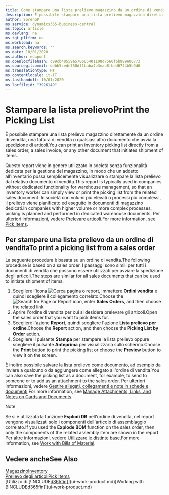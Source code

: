 ```yaml
---
title: Come stampare una lista prelievo magazzino da un ordine di vendita
description: È possibile stampare una lista prelievo magazzino direttamente da un ordine di vendita, vendite, fattura e altri documenti di vendita in uscita.
author: SorenGP
ms.service: dynamics365-business-central
ms.topic: article
ms.devlang: na
ms.tgt_pltfrm: na
ms.workload: na
ms.search.keywords: ''
ms.date: 10/01/2020
ms.author: edupont
ms.openlocfilehash: c89cb40559a570605401108d7560f6b989e06773
ms.sourcegitcommit: ddbb5cede750df1baba4b3eab8fbed6744b5b9d6
ms.translationtype: HT
ms.contentlocale: it-IT
ms.lasthandoff: 10/01/2020
ms.locfileid: "3926149"
---
```

# <a name="print-the-picking-list"></a><span data-ttu-id="bc0dd-103">Stampare la lista prelievo</span><span class="sxs-lookup"><span data-stu-id="bc0dd-103">Print the Picking List</span></span>
<span data-ttu-id="bc0dd-104">È possibile stampare una lista prelievo magazzino direttamente da un ordine di vendita, una fattura di vendita o qualsiasi altro documento che avvia la spedizione di articoli.</span><span class="sxs-lookup"><span data-stu-id="bc0dd-104">You can print an inventory picking list directly from a sales order, a sales invoice, or any other document that initiates shipment of items.</span></span>

<span data-ttu-id="bc0dd-105">Questo report viene in genere utilizzato in società senza funzionalità dedicata per la gestione del magazzino, in modo che un addetto all'inventario possa semplicemente visualizzare o stampare la lista prelievo dal relativo documento di vendita.</span><span class="sxs-lookup"><span data-stu-id="bc0dd-105">This report is typically used in companies without dedicated functionality for warehouse management, so that an inventory worker can simply view or print the picking list from the related sales document.</span></span> <span data-ttu-id="bc0dd-106">In società con volumi più elevati o processi più complessi, il prelievo viene pianificato ed eseguito in documenti di magazzino dedicati.</span><span class="sxs-lookup"><span data-stu-id="bc0dd-106">In companies with higher volume or more complex processes, picking is planned and performed in dedicated warehouse documents.</span></span> <span data-ttu-id="bc0dd-107">Per ulteriori informazioni, vedere [Prelevare articoli](warehouse-pick-items.md).</span><span class="sxs-lookup"><span data-stu-id="bc0dd-107">For more information, see [Pick Items](warehouse-pick-items.md).</span></span>

## <a name="to-print-a-picking-list-from-a-sales-order"></a><span data-ttu-id="bc0dd-108">Per stampare una lista prelievo da un ordine di vendita</span><span class="sxs-lookup"><span data-stu-id="bc0dd-108">To print a picking list from a sales order</span></span>  
<span data-ttu-id="bc0dd-109">La seguente procedura è basata su un ordine di vendita.</span><span class="sxs-lookup"><span data-stu-id="bc0dd-109">The following procedure is based on a sales order.</span></span> <span data-ttu-id="bc0dd-110">I passaggi sono simili per tutti i documenti di vendita che possono essere utilizzati per avviare la spedizione degli articoli.</span><span class="sxs-lookup"><span data-stu-id="bc0dd-110">The steps are similar for all sales documents that can be used to initiate shipment of items.</span></span>

1. <span data-ttu-id="bc0dd-111">Scegliere l'icona ![Cerca pagina o report](media/ui-search/search_small.png "Icona Cerca pagina o report"), immettere **Ordini vendita** e quindi scegliere il collegamento correlato.</span><span class="sxs-lookup"><span data-stu-id="bc0dd-111">Choose the ![Search for Page or Report](media/ui-search/search_small.png "Search for Page or Report icon") icon, enter **Sales Orders**, and then choose the related link.</span></span>  
2. <span data-ttu-id="bc0dd-112">Aprire l'ordine di vendita per cui si desidera prelevare gli articoli.</span><span class="sxs-lookup"><span data-stu-id="bc0dd-112">Open the sales order that you want to pick items for.</span></span>  
3. <span data-ttu-id="bc0dd-113">Scegliere l'azione **Report**, quindi scegliere l'azione **Lista prelievo per ordine**.</span><span class="sxs-lookup"><span data-stu-id="bc0dd-113">Choose the **Report** action, and then choose the **Picking List by Order** action.</span></span>  
4. <span data-ttu-id="bc0dd-114">Scegliere il pulsante **Stampa** per stampare la lista prelievo oppure scegliere il pulsante **Anteprima** per visualizzarla sullo schermo.</span><span class="sxs-lookup"><span data-stu-id="bc0dd-114">Choose the **Print** button to print the picking list or choose the **Preview** button to view it on the screen.</span></span>

<span data-ttu-id="bc0dd-115">È inoltre possibile salvare la lista prelievo come documento, ad esempio da inviare a qualcuno o da aggiungere come allegato all'ordine di vendita.</span><span class="sxs-lookup"><span data-stu-id="bc0dd-115">You can also save the picking list as a document, for example, to send to someone or to add as an attachment to the sales order.</span></span> <span data-ttu-id="bc0dd-116">Per ulteriori informazioni, vedere [Gestire allegati, collegamenti e note in schede e documenti](ui-how-add-link-to-record.md).</span><span class="sxs-lookup"><span data-stu-id="bc0dd-116">For more information, see [Manage Attachments, Links, and Notes on Cards and Documents](ui-how-add-link-to-record.md).</span></span>

> [!NOTE]
> <span data-ttu-id="bc0dd-117">Se si è utilizzata la funzione **Esplodi DB** nell'ordine di vendita, nel report vengono visualizzati solo i componenti dell'articolo di assemblaggio correlato.</span><span class="sxs-lookup"><span data-stu-id="bc0dd-117">If you used the **Explode BOM** function on the sales order, then only the components of the related assembly item are shown in the report.</span></span> <span data-ttu-id="bc0dd-118">Per altre informazioni, vedere [Utilizzare le distinte base](inventory-how-work-BOMs.md).</span><span class="sxs-lookup"><span data-stu-id="bc0dd-118">For more information, see [Work with Bills of Material](inventory-how-work-BOMs.md).</span></span>

## <a name="see-also"></a><span data-ttu-id="bc0dd-119">Vedere anche</span><span class="sxs-lookup"><span data-stu-id="bc0dd-119">See Also</span></span>  
[<span data-ttu-id="bc0dd-120">Magazzino</span><span class="sxs-lookup"><span data-stu-id="bc0dd-120">Inventory</span></span>](inventory-manage-inventory.md)  
[<span data-ttu-id="bc0dd-121">Prelievo degli articoli</span><span class="sxs-lookup"><span data-stu-id="bc0dd-121">Pick Items</span></span>](warehouse-pick-items.md)  
<span data-ttu-id="bc0dd-122">[Utilizzo di [!INCLUDE[d365fin](includes/d365fin_md.md)]](ui-work-product.md)</span><span class="sxs-lookup"><span data-stu-id="bc0dd-122">[Working with [!INCLUDE[d365fin](includes/d365fin_md.md)]](ui-work-product.md)</span></span>   
